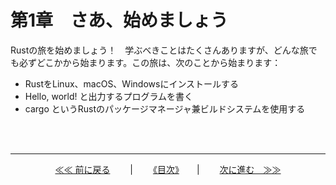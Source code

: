 # 第1章　さあ、始めましょう

Rustの旅を始めましょう！　学ぶべきことはたくさんありますが、どんな旅でも必ずどこかから始まります。この旅は、次のことから始まります：

* RustをLinux、macOS、Windowsにインストールする
* Hello, world! と出力するプログラムを書く
* cargo というRustのパッケージマネージャ兼ビルドシステムを使用する


<br>
<br>

<hr>

<div align="center";>

[≪≪ 前に戻る](/00.0_TOC.md)　　  | 　　[《目次》](/00.0_TOC.md)　　| 　　[次に進む　≫≫](/01.0_Install.md)
</div>
